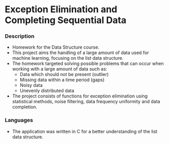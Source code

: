 # Exception Elimination and Completing Sequential Data

### Description

* Homework for the Data Structure course.
* This project aims the handling of a large amount of data used for machine learning, focusing on the list data structure.
* The homework targeted solving possible problems that can occur when working with a large amount of data such as:
    * Data which should not be present (outlier)
    * Missing data within a time period (gaps)
    * Noisy data
    * Unevenly distributed data
* The project consists of functions for exception elimination using statistical methods, noise filtering, data frequency uniformity and data completion.


### Languages

* The application was written in C for a better understanding of the list data structure.
